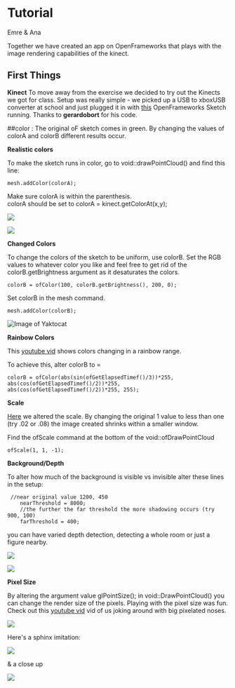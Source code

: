 # Tutorial

Emre & Ana
<b> </b>

Together we have created an app on OpenFrameworks that plays with the image rendering capabilities of the kinect. 



## First Things

**Kinect** To move away from the exercise we decided to try out the Kinects we got for class. Setup was really simple - we picked up a USB to xboxUSB converter at school and just plugged it in with [this](https://github.com/gerardobort/openframeworks-kinect-demos/blob/master/src/ofApp.cpp) OpenFrameworks Sketch running. Thanks to **gerardobort** for his code.

##color
: The original oF sketch comes in green. By changing the values of colorA and colorB different results occur. 


**Realistic colors**

To make the sketch runs in color, go to void::drawPointCloud() and find this line:

```
mesh.addColor(colorA);
```
Make sure colorA is within the parenthesis.  
colorA should be set to colorA = kinect.getColorAt(x,y);


![](https://lh5.googleusercontent.com/OA47CTR7vFZ1nhwdHSGFkNNjNnk7mBu3DqDAKuPTTa7YCkq_YocPSNeH4IgXss5AFw-Wdw=s0)

![](https://lh4.googleusercontent.com/RSBy3zCXrmPcD8F-fY7725vBUHUCE1T3T8nyxRuVban2HbpfKFijctV_oLJ3doZcTnuFUQ=s0)

**Changed Colors**

To change the colors of the sketch to be uniform, use colorB. Set the RGB values to whatever color you like and feel free to get rid of the colorB.getBrightness argument as it desaturates the colors. 

```
colorB = ofColor(100, colorB.getBrightness(), 200, 0);

```
Set colorB in the mesh command. 
```
mesh.addColor(colorB);
```

![Image of Yaktocat](https://lh3.googleusercontent.com/Yj8jw11Zes30g54BuIE11THI_M4mfvv2hRuuUFuo06afC7glRK2hKeM6aEe_1qH4Z-FEcg=s0)

**Rainbow Colors**

This [youtube vid](https://youtu.be/BIymgp0Tr4o) shows colors changing in a rainbow range.

To achieve this, alter colorB to = 

```
colorB = ofColor(abs(sin(ofGetElapsedTimef()/3))*255, abs(cos(ofGetElapsedTimef()/2))*255, abs(cos(ofGetElapsedTimef()/2))*255, 255);

```

**Scale**

[Here](https://youtu.be/eD89rwm-XM8) we altered the scale. By changing the original 1 value to less than one (try .02 or .08) the image created shrinks within a smaller window. 

Find the ofScale command at the bottom of the void::ofDrawPointCloud

```
ofScale(1, 1, -1);

```


**Background/Depth**

To alter how much of the background is visible vs invisible alter these lines in the setup:

```
 //near original value 1200, 450
    nearThreshold = 8000;
    //the further the far threshold the more shadowing occurs (try 900, 100)
    farThreshold = 400;

```
you can have varied depth detection, detecting a whole room or just a figure nearby.

![](https://lh3.googleusercontent.com/7eTHIPz4mO-z-ym0owVq1i7caBDr25Cnw9JiFInrrnTUlLGqUhW7KBtI0_vboWtQNIFKjw=s0)

![](https://lh4.googleusercontent.com/j25ID3ppusZC8wBj7qVURZMT7xz3d4NLJtT1jZc6wHv9CeCGXO_f39rYMWnOSj41Cygeqg=s0)

**Pixel Size**

By altering the argument value glPointSize(); in void::DrawPointCloud() you can change the render size of the pixels. Playing with the pixel size was fun. 
Check out this [youtube vid](https://youtu.be/3EhKfEG2Mj0) vid of us joking around with big pixelated noses. 

![](https://lh4.googleusercontent.com/UMyFzb9oxBrpEdkJWEP3QOkwO56REcjtP1cor4E3wUXcaZHwdI9lMiLw_z9WBSBJhN-MIA=s0)

Here's a sphinx imitation:

![](https://lh5.googleusercontent.com/1QVfWpA-1RfMCssrLbpYJufLGrJ0OJuG1wCKMYRiqQsqWRu0BZS1eFNbQONzjDRkVBPkcw=w1179-h498)

& a close up

![](https://lh3.googleusercontent.com/Xx7ho3e9iR1kgnNf_6rF84SFmsdsUFyxAt-0ixLsntxNNJ4DzNbQmHaRxZ4jq-NlaZio7g=s0)


